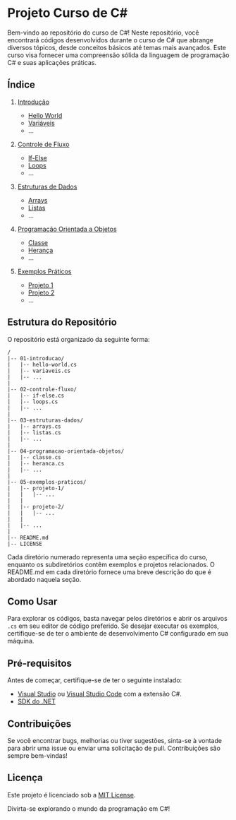 # Projeto Curso de C#

Bem-vindo ao repositório do curso de C#! Neste repositório, você encontrará códigos desenvolvidos durante o curso de C# que abrange diversos tópicos, desde conceitos básicos até temas mais avançados. Este curso visa fornecer uma compreensão sólida da linguagem de programação C# e suas aplicações práticas.

## Índice

1. [Introdução](#1-introdução)
    - [Hello World](01-introducao/hello-world.cs)
    - [Variáveis](01-introducao/variaveis.cs)
    - ...

2. [Controle de Fluxo](#2-controle-de-fluxo)
    - [If-Else](02-controle-fluxo/if-else.cs)
    - [Loops](02-controle-fluxo/loops.cs)
    - ...

3. [Estruturas de Dados](#3-estruturas-de-dados)
    - [Arrays](03-estruturas-dados/arrays.cs)
    - [Listas](03-estruturas-dados/listas.cs)
    - ...

4. [Programação Orientada a Objetos](#4-programação-orientada-a-objetos)
    - [Classe](04-programacao-orientada-objetos/classe.cs)
    - [Herança](04-programacao-orientada-objetos/heranca.cs)
    - ...

5. [Exemplos Práticos](#5-exemplos-praticos)
    - [Projeto 1](05-exemplos-praticos/projeto-1/...)
    - [Projeto 2](05-exemplos-praticos/projeto-2/...)
    - ...

## Estrutura do Repositório

O repositório está organizado da seguinte forma:

```
/
|-- 01-introducao/
|   |-- hello-world.cs
|   |-- variaveis.cs
|   |-- ...
|
|-- 02-controle-fluxo/
|   |-- if-else.cs
|   |-- loops.cs
|   |-- ...
|
|-- 03-estruturas-dados/
|   |-- arrays.cs
|   |-- listas.cs
|   |-- ...
|
|-- 04-programacao-orientada-objetos/
|   |-- classe.cs
|   |-- heranca.cs
|   |-- ...
|
|-- 05-exemplos-praticos/
|   |-- projeto-1/
|   |   |-- ...
|   |
|   |-- projeto-2/
|   |   |-- ...
|   |
|   |-- ...
|
|-- README.md
|-- LICENSE
```

Cada diretório numerado representa uma seção específica do curso, enquanto os subdiretórios contêm exemplos e projetos relacionados. O README.md em cada diretório fornece uma breve descrição do que é abordado naquela seção.

## Como Usar

Para explorar os códigos, basta navegar pelos diretórios e abrir os arquivos `.cs` em seu editor de código preferido. Se desejar executar os exemplos, certifique-se de ter o ambiente de desenvolvimento C# configurado em sua máquina.

## Pré-requisitos

Antes de começar, certifique-se de ter o seguinte instalado:

- [Visual Studio](https://visualstudio.microsoft.com/) ou [Visual Studio Code](https://code.visualstudio.com/) com a extensão C#.
- [SDK do .NET](https://dotnet.microsoft.com/download)

## Contribuições

Se você encontrar bugs, melhorias ou tiver sugestões, sinta-se à vontade para abrir uma issue ou enviar uma solicitação de pull. Contribuições são sempre bem-vindas!

## Licença

Este projeto é licenciado sob a [MIT License](LICENSE).

Divirta-se explorando o mundo da programação em C#!